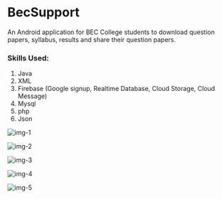 # BecSupport

An Android application for BEC College students to download question papers, syllabus, results and share their question papers.

### Skills Used:
1. Java
2. XML
3. Firebase (Google signup, Realtime Database, Cloud Storage, Cloud Message)
4. Mysql
5. php
6. Json

![img-1](https://firebasestorage.googleapis.com/v0/b/test-eff6f.appspot.com/o/BecSupport%2F1.png?alt=media&token=f87a5335-efd2-4557-8d4e-cdac19c8e545)

![img-2](https://firebasestorage.googleapis.com/v0/b/test-eff6f.appspot.com/o/BecSupport%2F2.png?alt=media&token=49b8840f-9190-48fe-a55f-1633cc69e02f)

![img-3](https://firebasestorage.googleapis.com/v0/b/test-eff6f.appspot.com/o/BecSupport%2F3.png?alt=media&token=5a54211e-da5f-416b-85ee-0aa81897de7f)

![img-4](https://firebasestorage.googleapis.com/v0/b/test-eff6f.appspot.com/o/BecSupport%2F4.png?alt=media&token=ffaf30d5-11dc-4025-815e-fe661ee36ad2)

![img-5](https://firebasestorage.googleapis.com/v0/b/test-eff6f.appspot.com/o/BecSupport%2F5.png?alt=media&token=a4b11fd4-1358-4715-b9d3-92cdb0aab796)
